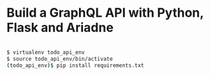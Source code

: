 
# Build a GraphQL API with Python, Flask and Ariadne

```sh

$ virtualenv todo_api_env
$ source todo_api_env/bin/activate
(todo_api_env)$ pip install requirements.txt

```

